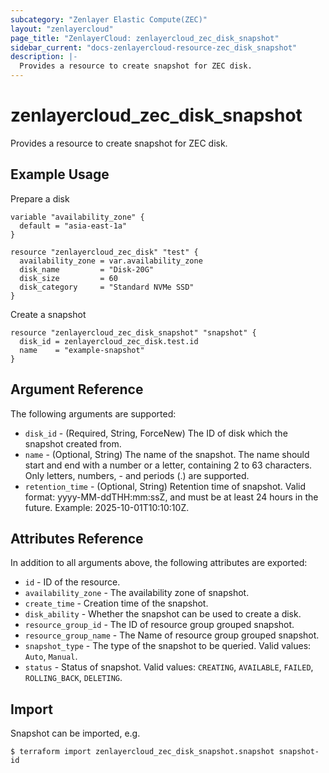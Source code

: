 ```yaml
---
subcategory: "Zenlayer Elastic Compute(ZEC)"
layout: "zenlayercloud"
page_title: "ZenlayerCloud: zenlayercloud_zec_disk_snapshot"
sidebar_current: "docs-zenlayercloud-resource-zec_disk_snapshot"
description: |-
  Provides a resource to create snapshot for ZEC disk.
---
```


# zenlayercloud_zec_disk_snapshot

Provides a resource to create snapshot for ZEC disk.

## Example Usage

Prepare a disk

```hcl
variable "availability_zone" {
  default = "asia-east-1a"
}

resource "zenlayercloud_zec_disk" "test" {
  availability_zone = var.availability_zone
  disk_name         = "Disk-20G"
  disk_size         = 60
  disk_category     = "Standard NVMe SSD"
}
```

Create a snapshot

```hcl
resource "zenlayercloud_zec_disk_snapshot" "snapshot" {
  disk_id = zenlayercloud_zec_disk.test.id
  name    = "example-snapshot"
}
```

## Argument Reference

The following arguments are supported:

* `disk_id` - (Required, String, ForceNew) The ID of disk which the snapshot created from.
* `name` - (Optional, String) The name of the snapshot. The name should start and end with a number or a letter, containing 2 to 63 characters. Only letters, numbers, - and periods (.) are supported.
* `retention_time` - (Optional, String) Retention time of snapshot. Valid format: yyyy-MM-ddTHH:mm:ssZ, and must be at least 24 hours in the future. Example: 2025-10-01T10:10:10Z.

## Attributes Reference

In addition to all arguments above, the following attributes are exported:

* `id` - ID of the resource.
* `availability_zone` - The availability zone of snapshot.
* `create_time` - Creation time of the snapshot.
* `disk_ability` - Whether the snapshot can be used to create a disk.
* `resource_group_id` - The ID of resource group grouped snapshot.
* `resource_group_name` - The Name of resource group grouped snapshot.
* `snapshot_type` - The type of the snapshot to be queried. Valid values: `Auto`, `Manual`.
* `status` - Status of snapshot. Valid values: `CREATING`, `AVAILABLE`, `FAILED`, `ROLLING_BACK`, `DELETING`.


## Import

Snapshot can be imported, e.g.

```
$ terraform import zenlayercloud_zec_disk_snapshot.snapshot snapshot-id
```


